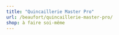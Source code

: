 ```yaml
---
title: "Quincaillerie Master Pro"
url: /beaufort/quincaillerie-master-pro/
shop: à faire soi-même
---
```

